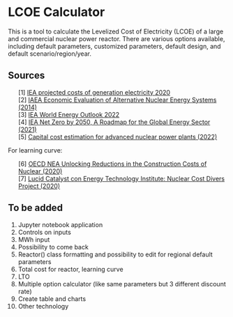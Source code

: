 <h1>LCOE Calculator</h1>

<p>This is a tool to calculate the Levelized Cost of Electricity (LCOE) of a large and commercial nuclear power reactor. There are various options available, including default parameters, customized parameters, default design, and default scenario/region/year.</p>

<h2>Sources</h2>
<ul style="list-style: none;">
  <li>[1] <a href="https://www.iea.org/reports/projected-costs-of-generating-electricity-2020">IEA projected costs of generation electricity 2020</a></li>
  <li>[2] <a href="https://www.iaea.org/publications/15192/economic-evaluation-of-alternative-nuclear-energy-systems">IAEA Economic Evaluation of Alternative Nuclear Energy Systems (2014)</a></li>
  <li>[3] <a href="https://iea.blob.core.windows.net/assets/830fe099-5530-48f2-a7c1-11f35d510983/WorldEnergyOutlook2022.pdf#page=469">IEA World Energy Outlook 2022</a></li>
  <li>[4] <a href="https://iea.blob.core.windows.net/assets/deebef5d-0c34-4539-9d0c-10b13d840027/NetZeroby2050-ARoadmapfortheGlobalEnergySector_CORR.pdf#page=202">IEA Net Zero by 2050, A Roadmap for the Global Energy Sector (2021)</a></li>
  <li>[5] <a href="https://www.sciencedirect.com/science/article/pii/S1364032121011473">Capital cost estimation for advanced nuclear power plants (2022)</a></li>
</ul>

<p>For learning curve:</p>

<ul style="list-style: none;">
  <li>[6] <a href="https://doi.org/10.1787/33ba86e1-en">OECD NEA Unlocking Reductions in the Construction Costs of Nuclear (2020)</a></li>
  <li>[7] <a href="https://www.lucidcatalyst.com/eti-nuclear-cost-drivers-full">Lucid Catalyst con Energy Technology Institute: Nuclear Cost Divers Project (2020)</a></li>
</ul>

<h2>To be added</h2>
<ol>
    <li>Jupyter notebook application</li>
    <li>Controls on inputs</li>
    <li>MWh input</li>
    <li>Possibility to come back</li>
    <li>Reactor() class formatting and possibility to edit for regional default parameters</li>
    <li>Total cost for reactor, learning curve</li>
    <li>LTO</li>
    <li>Multiple option calculator (like same parameters but 3 different discount rate)</li>
    <li>Create table and charts</li>
    <li>Other technology</li>
</ol>
